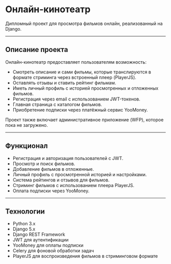 # Онлайн-кинотеатр

Дипломный проект для просмотра фильмов онлайн, реализованный на Django.

---

## Описание проекта

Онлайн-кинотеатр предоставляет пользователям возможность:  

- Смотреть описание и сами фильмы, которые транслируются в формате стриминга через встроенный плеер (PlayerJS).  
- Оставлять отзывы и ставить рейтинг фильмам.  
- Иметь личный профиль с историей просмотренных и отложенных фильмов.  
- Регистрация через email с использованием JWT-токенов.  
- Главная страница с каталогом фильмов.  
- Приобретение подписки через платёжный сервис YooMoney.  

Проект также включает административное приложение (WFP), которое пока не загружено.  

---

## Функционал

- Регистрация и авторизация пользователей с JWT.  
- Просмотр и поиск фильмов.  
- Добавление фильмов в отложенные.  
- Личный профиль с просмотренной историей и настройками.  
- Система рейтингов и отзывов для фильмов.  
- Стриминг фильмов с использованием плеера PlayerJS.  
- Оплата подписки через YooMoney.  

---

## Технологии

- Python 3.x  
- Django 5.x  
- Django REST Framework  
- JWT для аутентификации  
- YooMoney для оплаты подписки  
- Celery для фоновой обработки задач  
- PlayerJS для воспроизведения фильмов в стриминговом формате  
